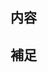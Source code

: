 <!-- I want to review in Japanese. -->

## 内容

## 補足

<!-- for GitHub Copilot review rule -->
<!--
レビューする際には、以下のprefix(接頭辞)をつけてください。
[SHOULD] → かならず変更してね  
[IMO] → 自分の意見だとこうだけど修正必須ではないよ
[NITS] → ささいな指摘
[Q] → 質問  
[FYI] → 参考情報
-->
<!-- for GitHub Copilot review rule -->

<!-- I want to review in Japanese. -->
